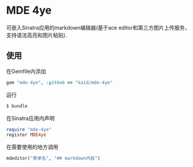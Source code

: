 # MDE 4ye

可嵌入Sinatra应用的markdown编辑器(基于ace editor和第三方图片上传服务，支持语法高亮和图片粘贴).

## 使用

在Gemfile内添加

```ruby
gem "mde-4ye", :github => "kaid/mde-4ye"
```

运行

```bash
$ bundle
```

在Sinatra应用内声明

```ruby
require "mde-4ye"
register MDE4ye
```

在需要使用的地方调用

```ruby
mdeditor("表单名", "## markdown内容")
```
